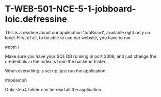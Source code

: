 # T-WEB-501-NCE-5-1-jobboard-loic.defressine

This is a readme about our application 'JobBoard', available right only on local. First of all, to be able to use our website, you have to run

#npm i

Make sure you have your SQL DB running in port 3306, and just change the credentials in the index.js from the backend folder.

When everything is set up, just run the application

#nodemon

Only step4 folder can be read all the application.
